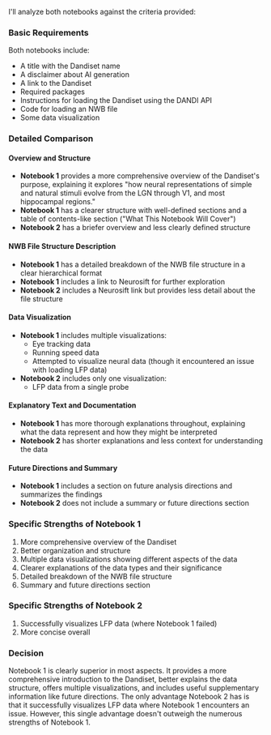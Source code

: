 I'll analyze both notebooks against the criteria provided:

### Basic Requirements

Both notebooks include:
- A title with the Dandiset name
- A disclaimer about AI generation
- A link to the Dandiset
- Required packages
- Instructions for loading the Dandiset using the DANDI API
- Code for loading an NWB file
- Some data visualization

### Detailed Comparison

#### Overview and Structure
- **Notebook 1** provides a more comprehensive overview of the Dandiset's purpose, explaining it explores "how neural representations of simple and natural stimuli evolve from the LGN through V1, and most hippocampal regions."
- **Notebook 1** has a clearer structure with well-defined sections and a table of contents-like section ("What This Notebook Will Cover")
- **Notebook 2** has a briefer overview and less clearly defined structure

#### NWB File Structure Description
- **Notebook 1** has a detailed breakdown of the NWB file structure in a clear hierarchical format
- **Notebook 1** includes a link to Neurosift for further exploration
- **Notebook 2** includes a Neurosift link but provides less detail about the file structure

#### Data Visualization
- **Notebook 1** includes multiple visualizations:
  - Eye tracking data
  - Running speed data
  - Attempted to visualize neural data (though it encountered an issue with loading LFP data)
- **Notebook 2** includes only one visualization:
  - LFP data from a single probe

#### Explanatory Text and Documentation
- **Notebook 1** has more thorough explanations throughout, explaining what the data represent and how they might be interpreted
- **Notebook 2** has shorter explanations and less context for understanding the data

#### Future Directions and Summary
- **Notebook 1** includes a section on future analysis directions and summarizes the findings
- **Notebook 2** does not include a summary or future directions section

### Specific Strengths of Notebook 1
1. More comprehensive overview of the Dandiset
2. Better organization and structure
3. Multiple data visualizations showing different aspects of the data
4. Clearer explanations of the data types and their significance
5. Detailed breakdown of the NWB file structure
6. Summary and future directions section

### Specific Strengths of Notebook 2
1. Successfully visualizes LFP data (where Notebook 1 failed)
2. More concise overall

### Decision
Notebook 1 is clearly superior in most aspects. It provides a more comprehensive introduction to the Dandiset, better explains the data structure, offers multiple visualizations, and includes useful supplementary information like future directions. The only advantage Notebook 2 has is that it successfully visualizes LFP data where Notebook 1 encounters an issue. However, this single advantage doesn't outweigh the numerous strengths of Notebook 1.